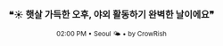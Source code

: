 <div align="center">

<br>

<h3>❝☀️ 햇살 가득한 오후, 야외 활동하기 완벽한 날이에요❞</h3>

<sub>02:00 PM • Seoul 🌤️ • by CrowRish</sub>

<br>

</div>